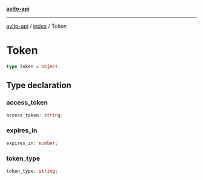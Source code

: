 [**avito-api**](../../README.md)

***

[avito-api](../../README.md) / [index](../README.md) / Token

# Token

```ts
type Token = object;
```

## Type declaration

### access\_token

```ts
access_token: string;
```

### expires\_in

```ts
expires_in: number;
```

### token\_type

```ts
token_type: string;
```
